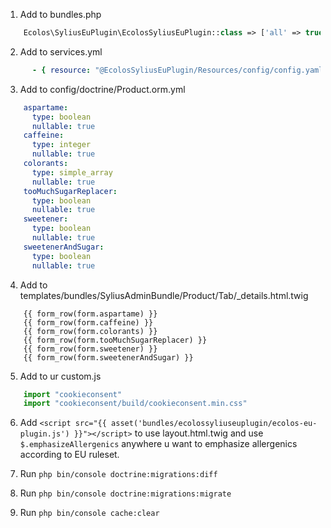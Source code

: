 1. Add to bundles.php
```php
    Ecolos\SyliusEuPlugin\EcolosSyliusEuPlugin::class => ['all' => true],
```
2. Add to services.yml
```yaml
      - { resource: "@EcolosSyliusEuPlugin/Resources/config/config.yaml" }
```

3. Add to config/doctrine/Product.orm.yml
```yaml
    aspartame:
      type: boolean
      nullable: true
    caffeine:
      type: integer
      nullable: true
    colorants:
      type: simple_array
      nullable: true
    tooMuchSugarReplacer:
      type: boolean
      nullable: true
    sweetener:
      type: boolean
      nullable: true
    sweetenerAndSugar:
      type: boolean
      nullable: true
```

4. Add to templates/bundles/SyliusAdminBundle/Product/Tab/_details.html.twig
```twig
    {{ form_row(form.aspartame) }}
    {{ form_row(form.caffeine) }}
    {{ form_row(form.colorants) }}
    {{ form_row(form.tooMuchSugarReplacer) }}
    {{ form_row(form.sweetener) }}
    {{ form_row(form.sweetenerAndSugar) }}
```
5. Add to ur custom.js 
```javascript
    import "cookieconsent"
    import "cookieconsent/build/cookieconsent.min.css"
```

6. Add `<script src="{{ asset('bundles/ecolossyliuseuplugin/ecolos-eu-plugin.js') }}"></script>` to use layout.html.twig and
    use `$.emphasizeAllergenics` anywhere u want to emphasize allergenics according to EU ruleset.
    
7. Run `php bin/console doctrine:migrations:diff`

8. Run `php bin/console doctrine:migrations:migrate`

9. Run `php bin/console cache:clear`
